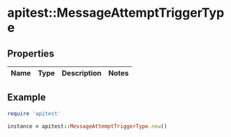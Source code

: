 # apitest::MessageAttemptTriggerType

## Properties

| Name | Type | Description | Notes |
| ---- | ---- | ----------- | ----- |

## Example

```ruby
require 'apitest'

instance = apitest::MessageAttemptTriggerType.new()
```

